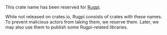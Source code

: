This crate name has been reserved for [Rugpi](http://rugpi.io).

While not released on crates.io, Rugpi consists of crates with these names. To prevent malicious actors from taking them, we reserve them. Later, we may also use them to publish some Rugpi-related libraries.